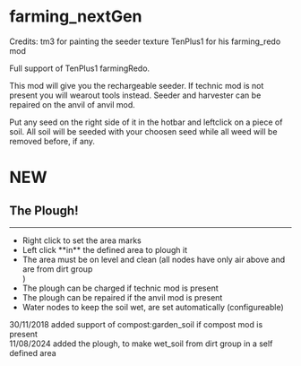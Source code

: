 # farming_nextGen

Credits:
tm3 for painting the seeder texture
TenPlus1 for his farming_redo mod


Full support of TenPlus1 farmingRedo.

This mod will give you the rechargeable
seeder. If technic mod is not present you will
wearout tools instead. Seeder and harvester can
be repaired on the anvil of anvil mod.

Put any seed on the right side of it in the hotbar
and leftclick on a piece of soil. 
All soil will be seeded with your choosen seed while
all weed will be removed before, if any.

# NEW<br>
## The Plough!
---
<ul>
    <li>Right click to set the area marks</li>
    <li>Left click **in** the defined area to plough it</li>
    <li>The area must be on level and clean (all nodes have only air above and are from dirt group</li>)
    <li>The plough can be charged if technic mod is present</li>
    <li>The plough can be repaired if the anvil mod is present</li>
    <li>Water nodes to keep the soil wet, are set automatically (configureable)</li>
</ul>

30/11/2018 added support of compost:garden_soil if compost mod is present<br>
11/08/2024 added the plough, to make wet_soil from dirt group in a self defined area<br>



